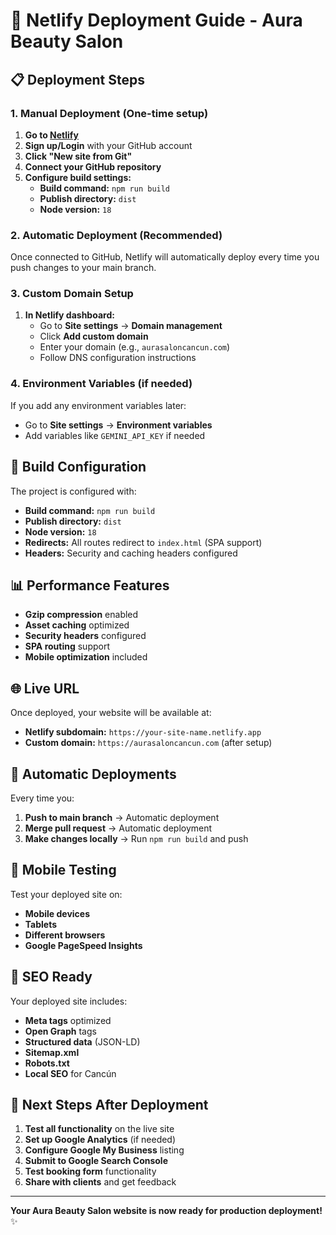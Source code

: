 # 🚀 Netlify Deployment Guide - Aura Beauty Salon

## 📋 **Deployment Steps**

### **1. Manual Deployment (One-time setup)**

1. **Go to [Netlify](https://netlify.com)**
2. **Sign up/Login** with your GitHub account
3. **Click "New site from Git"**
4. **Connect your GitHub repository**
5. **Configure build settings:**
   - **Build command:** `npm run build`
   - **Publish directory:** `dist`
   - **Node version:** `18`

### **2. Automatic Deployment (Recommended)**

Once connected to GitHub, Netlify will automatically deploy every time you push changes to your main branch.

### **3. Custom Domain Setup**

1. **In Netlify dashboard:**
   - Go to **Site settings** → **Domain management**
   - Click **Add custom domain**
   - Enter your domain (e.g., `aurasaloncancun.com`)
   - Follow DNS configuration instructions

### **4. Environment Variables (if needed)**

If you add any environment variables later:
- Go to **Site settings** → **Environment variables**
- Add variables like `GEMINI_API_KEY` if needed

## 🔧 **Build Configuration**

The project is configured with:
- **Build command:** `npm run build`
- **Publish directory:** `dist`
- **Node version:** `18`
- **Redirects:** All routes redirect to `index.html` (SPA support)
- **Headers:** Security and caching headers configured

## 📊 **Performance Features**

- **Gzip compression** enabled
- **Asset caching** optimized
- **Security headers** configured
- **SPA routing** support
- **Mobile optimization** included

## 🌐 **Live URL**

Once deployed, your website will be available at:
- **Netlify subdomain:** `https://your-site-name.netlify.app`
- **Custom domain:** `https://aurasaloncancun.com` (after setup)

## 🔄 **Automatic Deployments**

Every time you:
1. **Push to main branch** → Automatic deployment
2. **Merge pull request** → Automatic deployment
3. **Make changes locally** → Run `npm run build` and push

## 📱 **Mobile Testing**

Test your deployed site on:
- **Mobile devices**
- **Tablets**
- **Different browsers**
- **Google PageSpeed Insights**

## 🎯 **SEO Ready**

Your deployed site includes:
- **Meta tags** optimized
- **Open Graph** tags
- **Structured data** (JSON-LD)
- **Sitemap.xml**
- **Robots.txt**
- **Local SEO** for Cancún

## 🚀 **Next Steps After Deployment**

1. **Test all functionality** on the live site
2. **Set up Google Analytics** (if needed)
3. **Configure Google My Business** listing
4. **Submit to Google Search Console**
5. **Test booking form** functionality
6. **Share with clients** and get feedback

---

**Your Aura Beauty Salon website is now ready for production deployment!** ✨



